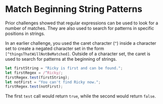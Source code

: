 # Match Beginning String Patterns
Prior challenges showed that regular expressions can be used to look for a number of matches. They are also used to search for patterns in specific positions in strings.

In an earlier challenge, you used the caret character (```^```) inside a character set to create a negated character set in the form ```[^thingsThatWillNotBeMatched]```. Outside of a character set, the caret is used to search for patterns at the beginning of strings.
```javascript
let firstString = "Ricky is first and can be found.";
let firstRegex = /^Ricky/;
firstRegex.test(firstString);
let notFirst = "You can't find Ricky now.";
firstRegex.test(notFirst);
```
The first ```test``` call would return ```true```, while the second would return ```false```.
